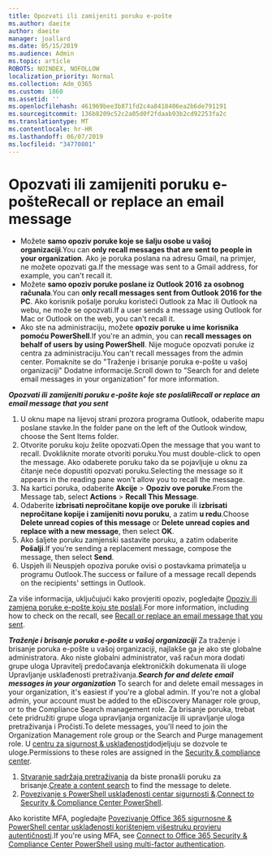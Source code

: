 ```yaml
---
title: Opozvati ili zamijeniti poruku e-pošte
ms.author: daeite
author: daeite
manager: joallard
ms.date: 05/15/2019
ms.audience: Admin
ms.topic: article
ROBOTS: NOINDEX, NOFOLLOW
localization_priority: Normal
ms.collection: Adm_O365
ms.custom: 1860
ms.assetid: ''
ms.openlocfilehash: 461969bee3b871fd2c4a8418406ea2b6de791191
ms.sourcegitcommit: 136b8209c52c2a05d0f2fdaab93b2cd92253fa2c
ms.translationtype: MT
ms.contentlocale: hr-HR
ms.lasthandoff: 06/07/2019
ms.locfileid: "34770801"
---
```

# <a name="recall-or-replace-an-email-message"></a><span data-ttu-id="faa38-102">Opozvati ili zamijeniti poruku e-pošte</span><span class="sxs-lookup"><span data-stu-id="faa38-102">Recall or replace an email message</span></span>

- <span data-ttu-id="faa38-103">Možete **samo opoziv poruke koje se šalju osobe u vašoj organizaciji**.</span><span class="sxs-lookup"><span data-stu-id="faa38-103">You can **only recall messages that are sent to people in your organization**.</span></span> <span data-ttu-id="faa38-104">Ako je poruka poslana na adresu Gmail, na primjer, ne možete opozvati ga.</span><span class="sxs-lookup"><span data-stu-id="faa38-104">If the message was sent to a Gmail address, for example, you can't recall it.</span></span>
- <span data-ttu-id="faa38-105">Možete **samo opoziv poruke poslane iz Outlook 2016 za osobnog računala**.</span><span class="sxs-lookup"><span data-stu-id="faa38-105">You can **only recall messages sent from Outlook 2016 for the PC**.</span></span> <span data-ttu-id="faa38-106">Ako korisnik pošalje poruku koristeći Outlook za Mac ili Outlook na webu, ne može se opozvati.</span><span class="sxs-lookup"><span data-stu-id="faa38-106">If a user sends a message using Outlook for Mac or Outlook on the web, you can't recall it.</span></span>
- <span data-ttu-id="faa38-107">Ako ste na administraciju, možete **opoziv poruke u ime korisnika pomoću PowerShell**.</span><span class="sxs-lookup"><span data-stu-id="faa38-107">If you're an admin, you can **recall messages on behalf of users by using PowerShell**.</span></span> <span data-ttu-id="faa38-108">Nije moguće opozvati poruke iz centra za administraciju.</span><span class="sxs-lookup"><span data-stu-id="faa38-108">You can't recall messages from the admin center.</span></span> <span data-ttu-id="faa38-109">Pomaknite se do "Traženje i brisanje poruka e-pošte u vašoj organizaciji" Dodatne informacije.</span><span class="sxs-lookup"><span data-stu-id="faa38-109">Scroll down to "Search for and delete email messages in your organization" for more information.</span></span>

<span data-ttu-id="faa38-110">***Opozvati ili zamijeniti poruku e-pošte koje ste poslali***</span><span class="sxs-lookup"><span data-stu-id="faa38-110">***Recall or replace an email message that you sent***</span></span>
1. <span data-ttu-id="faa38-111">U oknu mape na lijevoj strani prozora programa Outlook, odaberite mapu poslane stavke.</span><span class="sxs-lookup"><span data-stu-id="faa38-111">In the folder pane on the left of the Outlook window, choose the Sent Items folder.</span></span>
2. <span data-ttu-id="faa38-112">Otvorite poruku koju želite opozvati.</span><span class="sxs-lookup"><span data-stu-id="faa38-112">Open the message that you want to recall.</span></span> <span data-ttu-id="faa38-113">Dvokliknite morate otvoriti poruku.</span><span class="sxs-lookup"><span data-stu-id="faa38-113">You must double-click to open the message.</span></span> <span data-ttu-id="faa38-114">Ako odaberete poruku tako da se pojavljuje u oknu za čitanje neće dopustiti opozvati poruku.</span><span class="sxs-lookup"><span data-stu-id="faa38-114">Selecting the message so it appears in the reading pane won't allow you to recall the message.</span></span>
3. <span data-ttu-id="faa38-115">Na kartici poruka, odaberite **Akcije** > **Opoziv ove poruke**.</span><span class="sxs-lookup"><span data-stu-id="faa38-115">From the Message tab, select **Actions** > **Recall This Message**.</span></span>
4. <span data-ttu-id="faa38-116">Odaberite **izbrisati nepročitane kopije ove poruke** ili **izbrisati nepročitane kopije i zamijeniti novu poruku**, a zatim **u redu**.</span><span class="sxs-lookup"><span data-stu-id="faa38-116">Choose **Delete unread copies of this message** or **Delete unread copies and replace with a new message**, then select **OK**.</span></span>
5. <span data-ttu-id="faa38-117">Ako šaljete poruku zamjenski sastavite poruku, a zatim odaberite **Pošalji**.</span><span class="sxs-lookup"><span data-stu-id="faa38-117">If you’re sending a replacement message, compose the message, then select **Send**.</span></span>
6. <span data-ttu-id="faa38-118">Uspjeh ili Neuspjeh opoziva poruke ovisi o postavkama primatelja u programu Outlook.</span><span class="sxs-lookup"><span data-stu-id="faa38-118">The success or failure of a message recall depends on the recipients' settings in Outlook.</span></span> 

<span data-ttu-id="faa38-119">Za više informacija, uključujući kako provjeriti opoziv, pogledajte [Opoziv ili zamjena poruke e-pošte koju ste poslali](https://support.office.com/article/35027f88-d655-4554-b4f8-6c0729a723a0).</span><span class="sxs-lookup"><span data-stu-id="faa38-119">For more information, including how to check on the recall, see [Recall or replace an email message that you sent](https://support.office.com/article/35027f88-d655-4554-b4f8-6c0729a723a0).</span></span>

<span data-ttu-id="faa38-120">***Traženje i brisanje poruka e-pošte u vašoj organizaciji*** Za traženje i brisanje poruka e-pošte u vašoj organizaciji, najlakše ga je ako ste globalne administratora. Ako niste globalni administrator, vaš račun mora dodati grupe uloga Upravitelj predočavanja elektroničkih dokumenata ili uloge Upravljanje usklađenosti pretraživanja.</span><span class="sxs-lookup"><span data-stu-id="faa38-120">***Search for and delete email messages in your organization*** To search for and delete email messages in your organization, it's easiest if you're a global admin. If you're not a global admin, your account must be added to the eDiscovery Manager role group, or to the Compliance Search management role.</span></span> <span data-ttu-id="faa38-121">Za brisanje poruka, trebat ćete pridružiti grupe uloga upravljanja organizacije ili upravljanje uloga pretraživanja i Pročisti.</span><span class="sxs-lookup"><span data-stu-id="faa38-121">To delete messages, you'll need to join the Organization Management role group or the Search and Purge management role.</span></span> <span data-ttu-id="faa38-122">U [centru za sigurnost & usklađenosti](https://protection.office.com/)dodjeljuju se dozvole te uloge.</span><span class="sxs-lookup"><span data-stu-id="faa38-122">Permissions to these roles are assigned in the [Security & compliance center](https://protection.office.com/).</span></span>

1. <span data-ttu-id="faa38-123">[Stvaranje sadržaja pretraživanja](https://docs.microsoft.com/office365/securitycompliance/content-search) da biste pronašli poruku za brisanje.</span><span class="sxs-lookup"><span data-stu-id="faa38-123">[Create a content search](https://docs.microsoft.com/office365/securitycompliance/content-search) to find the message to delete.</span></span>
2. <span data-ttu-id="faa38-124">[Povezivanje s PowerShell usklađenosti centar sigurnosti &](https://docs.microsoft.com/powershell/exchange/office-365-scc/connect-to-scc-powershell/connect-to-scc-powershell?view=exchange-ps).</span><span class="sxs-lookup"><span data-stu-id="faa38-124">[Connect to Security & Compliance Center PowerShell](https://docs.microsoft.com/powershell/exchange/office-365-scc/connect-to-scc-powershell/connect-to-scc-powershell?view=exchange-ps).</span></span> 

<span data-ttu-id="faa38-125">Ako koristite MFA, pogledajte [Povezivanje Office 365 sigurnosne & PowerShell centar usklađenosti korištenjem višestruku provjeru autentičnosti](https://docs.microsoft.com/powershell/exchange/office-365-scc/connect-to-scc-powershell/mfa-connect-to-scc-powershell?view=exchange-ps).</span><span class="sxs-lookup"><span data-stu-id="faa38-125">If you're using MFA, see [Connect to Office 365 Security & Compliance Center PowerShell using multi-factor authentication](https://docs.microsoft.com/powershell/exchange/office-365-scc/connect-to-scc-powershell/mfa-connect-to-scc-powershell?view=exchange-ps).</span></span> 